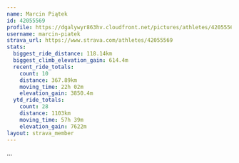 ```yaml
---
name: Marcin Piątek
id: 42055569
profile: https://dgalywyr863hv.cloudfront.net/pictures/athletes/42055569/12602382/1/large.jpg
username: marcin-piatek
strava_url: https://www.strava.com/athletes/42055569
stats:
  biggest_ride_distance: 118.14km
  biggest_climb_elevation_gain: 614.4m
  recent_ride_totals:
    count: 10
    distance: 367.89km
    moving_time: 22h 02m
    elevation_gain: 3850.4m
  ytd_ride_totals:
    count: 28
    distance: 1103km
    moving_time: 57h 39m
    elevation_gain: 7622m
layout: strava_member
--- 
```

...
